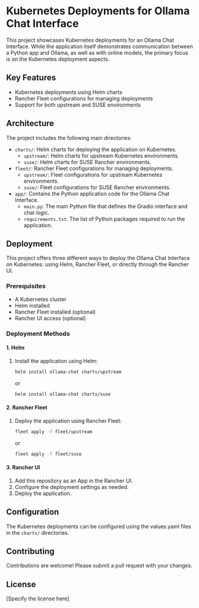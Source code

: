 # Kubernetes Deployments for Ollama Chat Interface

This project showcases Kubernetes deployments for an Ollama Chat Interface. While the application itself demonstrates communication between a Python app and Ollama, as well as with online models, the primary focus is on the Kubernetes deployment aspects.

## Key Features

-   Kubernetes deployments using Helm charts
-   Rancher Fleet configurations for managing deployments
-   Support for both upstream and SUSE environments

## Architecture

The project includes the following main directories:

-   `charts/`: Helm charts for deploying the application on Kubernetes.
    -   `upstream/`: Helm charts for upstream Kubernetes environments.
    -   `suse/`: Helm charts for SUSE Rancher environments.
-   `fleet/`: Rancher Fleet configurations for managing deployments.
    -   `upstream/`: Fleet configurations for upstream Kubernetes environments.
    -   `suse/`: Fleet configurations for SUSE Rancher environments.
-   `app/`: Contains the Python application code for the Ollama Chat Interface.
    -   `main.py`: The main Python file that defines the Gradio interface and chat logic.
    -   `requirements.txt`: The list of Python packages required to run the application.

## Deployment

This project offers three different ways to deploy the Ollama Chat Interface on Kubernetes: using Helm, Rancher Fleet, or directly through the Rancher UI.

### Prerequisites

-   A Kubernetes cluster
-   Helm installed
-   Rancher Fleet installed (optional)
-   Rancher UI access (optional)

### Deployment Methods

#### 1. Helm

1.  Install the application using Helm:

    ```bash
    helm install ollama-chat charts/upstream
    ```

    or

    ```bash
    helm install ollama-chat charts/suse
    ```

#### 2. Rancher Fleet

1.  Deploy the application using Rancher Fleet:

    ```bash
    fleet apply -f fleet/upstream
    ```

    or

    ```bash
    fleet apply -f fleet/suse
    ```

#### 3. Rancher UI

1.  Add this repository as an App in the Rancher UI.
2.  Configure the deployment settings as needed.
3.  Deploy the application.

## Configuration

The Kubernetes deployments can be configured using the values.yaml files in the `charts/` directories.

## Contributing

Contributions are welcome! Please submit a pull request with your changes.

## License

[Specify the license here]
